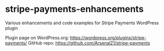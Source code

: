 # stripe-payments-enhancements
Various enhancements and code examples for Stripe Payments WordPress plugin

Plugin page on WordPress.org: https://wordpress.org/plugins/stripe-payments/
GitHub repo: https://github.com/Arsenal21/stripe-payments 
